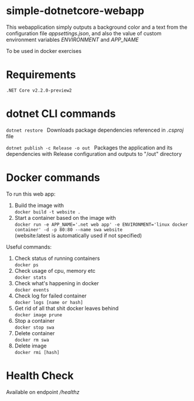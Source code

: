 # simple-dotnetcore-webapp 

This webapplication simply outputs a background color and a text from the configuration file *appsettings.json*, and also the value of custom environment variables *ENVIRONMENT* and *APP_NAME*

To be used in docker exercises

# Requirements
```
.NET Core v2.2.0-preview2
```

# dotnet CLI commands
```dotnet restore ```
Downloads package dependencies referenced in *.csproj* file

```dotnet publish -c Release -o out ```
Packages the application and its dependencies with Release configuration and outputs to "/out" directory

# Docker commands
To run this web app:  
1. Build the image with  
`docker build -t website .`  
0. Start a container based on the image with  
```docker run -e APP_NAME='.net web app' -e ENVIRONMENT='linux docker container' -d -p 80:80 --name swa website```  
(website:latest is automatically used if not specified)

Useful commands:
1. Check status of running containers  
`docker ps`
0. Check usage of cpu, memory etc  
`docker stats`
0. Check what's happening in docker  
`docker events`
0. Check log for failed container  
`docker logs [name or hash]`
0. Get rid of all that shit docker leaves behind  
`docker image prune`
0. Stop a container  
`docker stop swa` 
0. Delete container  
`docker rm swa` 
0. Delete image  
`docker rmi [hash]`  

# Health Check
Available on endpoint */healthz*
